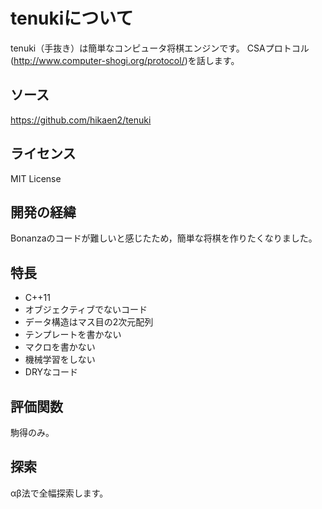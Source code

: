 # tenukiについて
tenuki（手抜き）は簡単なコンピュータ将棋エンジンです。
CSAプロトコル(http://www.computer-shogi.org/protocol/)を話します。

## ソース
https://github.com/hikaen2/tenuki

## ライセンス
MIT License

## 開発の経緯
Bonanzaのコードが難しいと感じたため，簡単な将棋を作りたくなりました。

## 特長
- C++11
- オブジェクティブでないコード
- データ構造はマス目の2次元配列
- テンプレートを書かない
- マクロを書かない
- 機械学習をしない
- DRYなコード

## 評価関数
駒得のみ。

## 探索
αβ法で全幅探索します。
